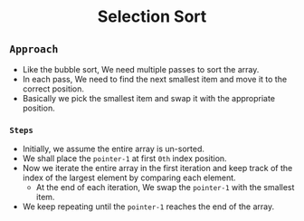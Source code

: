 <h1 align="center">Selection Sort</h1>


## `Approach`
* Like the bubble sort, We need multiple passes to sort the array.
* In each pass, We need to find the next smallest item and move it to the correct position.
* Basically we pick the smallest item and swap it with the appropriate position.

### `Steps`
* Initially, we assume the entire array is un-sorted.
* We shall place the `pointer-1` at first `0th` index position.
* Now we iterate the entire array in the first iteration and keep track of the index of the largest element by comparing each element.
  * At the end of each iteration, We swap the `pointer-1` with the smallest item.
* We keep repeating until the `pointer-1` reaches the end of the array.
